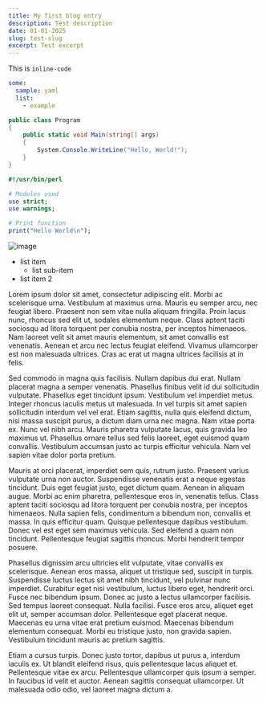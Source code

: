 ```yaml
---
title: My first blog entry
description: Test description
date: 01-01-2025
slug: test-slug
excerpt: Test excerpt
---
```

This is `inline-code`
```yaml
some:
  sample: yaml
  list:
    - example
```
```cs
public class Program
{
    public static void Main(string[] args)
    {
        System.Console.WriteLine("Hello, World!");
    }
}
```
```perl
#!/usr/bin/perl

# Modules used
use strict;
use warnings;

# Print function 
print("Hello World\n");
```
![image](https://learn.microsoft.com/en-us/azure/architecture/example-scenario/gitops-aks/media/gitops-ci-cd-flux.png)
- list item
    - list sub-item
- list item 2

Lorem ipsum dolor sit amet, consectetur adipiscing elit. Morbi ac scelerisque urna. Vestibulum at maximus urna. Mauris eu semper arcu, nec feugiat libero. Praesent non sem vitae nulla aliquam fringilla. Proin lacus nunc, rhoncus sed elit ut, sodales elementum neque. Class aptent taciti sociosqu ad litora torquent per conubia nostra, per inceptos himenaeos. Nam laoreet velit sit amet mauris elementum, sit amet convallis est venenatis. Aenean et arcu nec lectus feugiat eleifend. Vivamus ullamcorper est non malesuada ultrices. Cras ac erat ut magna ultrices facilisis at in felis.

Sed commodo in magna quis facilisis. Nullam dapibus dui erat. Nullam placerat magna a semper venenatis. Phasellus finibus velit id dui sollicitudin vulputate. Phasellus eget tincidunt ipsum. Vestibulum vel imperdiet metus. Integer rhoncus iaculis metus ut malesuada. In vel turpis sit amet sapien sollicitudin interdum vel vel erat. Etiam sagittis, nulla quis eleifend dictum, nisi massa suscipit purus, a dictum diam urna nec magna. Nam vitae porta ex. Nunc vel nibh arcu. Mauris pharetra vulputate lacus, quis gravida leo maximus ut. Phasellus ornare tellus sed felis laoreet, eget euismod quam convallis. Vestibulum accumsan justo ac turpis efficitur vehicula. Nam vel sapien vitae dolor porta pretium.

Mauris at orci placerat, imperdiet sem quis, rutrum justo. Praesent varius vulputate urna non auctor. Suspendisse venenatis erat a neque egestas tincidunt. Duis eget feugiat justo, eget dictum quam. Aenean in aliquam augue. Morbi ac enim pharetra, pellentesque eros in, venenatis tellus. Class aptent taciti sociosqu ad litora torquent per conubia nostra, per inceptos himenaeos. Nulla sapien felis, condimentum a bibendum non, convallis et massa. In quis efficitur quam. Quisque pellentesque dapibus vestibulum. Donec vel est eget sem maximus vehicula. Sed eleifend a quam non tincidunt. Pellentesque feugiat sagittis rhoncus. Morbi hendrerit tempor posuere.

Phasellus dignissim arcu ultricies elit vulputate, vitae convallis ex scelerisque. Aenean eros massa, aliquet ut tristique sed, suscipit in turpis. Suspendisse luctus lectus sit amet nibh tincidunt, vel pulvinar nunc imperdiet. Curabitur eget nisi vestibulum, luctus libero eget, hendrerit orci. Fusce nec bibendum ipsum. Donec ac justo a lectus ullamcorper facilisis. Sed tempus laoreet consequat. Nulla facilisi. Fusce eros arcu, aliquet eget elit ut, semper accumsan dolor. Pellentesque eget placerat neque. Maecenas eu urna vitae erat pretium euismod. Maecenas bibendum elementum consequat. Morbi eu tristique justo, non gravida sapien. Vestibulum tincidunt mauris ac pretium sagittis.

Etiam a cursus turpis. Donec justo tortor, dapibus ut purus a, interdum iaculis ex. Ut blandit eleifend risus, quis pellentesque lacus aliquet et. Pellentesque vitae ex arcu. Pellentesque ullamcorper quis ipsum a semper. In faucibus id velit et auctor. Aenean sagittis consequat ullamcorper. Ut malesuada odio odio, vel laoreet magna dictum a.

